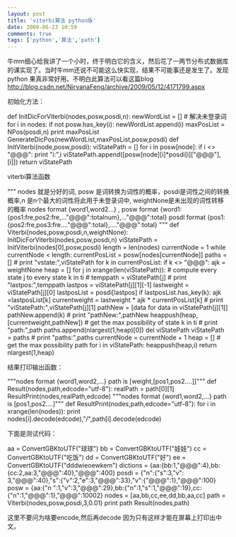 ```yaml
---
layout: post
title: 'viterbi算法 python版'
date: 2009-06-23 10:59
comments: true
tags: ['python','算法','path']
---
```


牛mm细心给我讲了一个小时，终于明白它的含义，然后花了一两节分布式数据库的课实现了。当时牛mm还说不可能这么快实现，结果不可能事还是发生了。发现python
果真非常好用。不明白此算法可以看这篇blog [
http://blog.csdn.net/NirvanaFeng/archive/2009/05/12/4171799.aspx
](http://blog.csdn.net/NirvanaFeng/archive/2009/05/12/4171799.aspx)

初始化方法：

def InitDicForViterbi(nodes,posw,posdi,n): newWordList = [] # 解决未登录词 for i in
nodes: if not posw.has_key(i): newWordList.append(i) maxPosList =
NPos(posdi,n) print maxPosList
GenerateDicPos(newWordList,maxPosList,posw,posdi) def
InitViterbi(node,posw,posdi): viStatePath = [] for i in posw[node]: if i <>
"@@@": print "i:",i viStatePath.append([posw[node][i]*posdi[i]["@@@"],[i]])
return viStatePath

viterbi算法函数

""" nodes 就是分好的词, posw 是词转换为词性的概率，posdi是词性之间的转换概率,n 是n个最大的词性将此用于未登录词中,
weightNone是未出现的词性转移的概率 nodes format {word1,word2...} , posw format
{word1:{pos1:fre,pos2:fre,..."@@@":totalnum},..."@@@":total} posdi format
{pos1:{pos2:fre,pos3:fre...."@@@":total},...."@@@":total} """ def
Viterbi(nodes,posw,posdi,n,weightNone): InitDicForViterbi(nodes,posw,posdi,n)
viStatePath = InitViterbi(nodes[0],posw,posdi) length = len(nodes) currentNode
= 1 while currentNode < length: currentPosList = posw[nodes[currentNode]]
paths = [] # print "vstate:",viStatePath for k in currentPosList: if k <>
"@@@": ajk = weightNone heap = [] for j in xrange(len(viStatePath)): # compute
every state j to every state k in ti # temppath = viStatePath[j] # print
"lastpos:",temppath lastpos = viStatePath[j][1][-1] lastweight =
viStatePath[j][0] lastposList = posdi[lastpos] if lastposList.has_key(k): ajk
=lastposList[k] currentweight = lastweight * ajk * currentPosList[k] # print
"viStatePath:",viStatePath[j][1] pathNew = [data for data in
viStatePath[j][1]] pathNew.append(k) # print "pathNew:",pathNew
heappush(heap,[currentweight,pathNew]) # get the max possibility of state k in
ti # print "path:",path paths.append(nlargest(1,heap)[0]) del viStatePath
viStatePath = paths # print "paths:",paths currentNode = currentNode + 1 heap
= [] # get the max possibility path for i in viStatePath: heappush(heap,i)
return nlargest(1,heap)

结果打印输出函数：

"""nodes format {word1,word2,...} path is [weight,[pos1,pos2....]]""" def
Result(nodes,path,edcode="utf-8"): realPath = path[0][1]
ResultPrint(nodes,realPath,edcode) """nodes format {word1,word2,...} path is
[pos1,pos2....]""" def ResultPrint(nodes,path,edcode="utf-8"): for i in
xrange(len(nodes)): print nodes[i].decode(edcode),"/",path[i].decode(edcode)

下面是测试代码：

aa = ConvertGBKtoUTF("球球") bb = ConvertGBKtoUTF("娃娃") cc =
ConvertGBKtoUTF("吃饭") dd = ConvertGBKtoUTF("好") ee =
ConvertGBKtoUTF("dddwieoewkem") dictions =
{aa:{bb:1,"@@@":4},bb:{cc:2,aa:3,"@@@":40},"@@@":400} posdi = {"n":{"s":3,"v":
3,"@@@":40},"s":{"v":2,"e":3,"@@@":33},"v":{"@@@":1},"@@@":100} posw = {aa:{"n
":1,"v":3,"@@@":29},bb:{"n":1,"s":1,"@@@":19},cc:{"n":1,"@@@":1},"@@@":10002}
nodes = [aa,bb,cc,ee,dd,bb,aa,cc] path = Viterbi(nodes,posw,posdi,3,0.01)
print path Result(nodes,path)

这里不要问为啥要encode,然后再decode 因为只有这样才能在屏幕上打印出中文。

